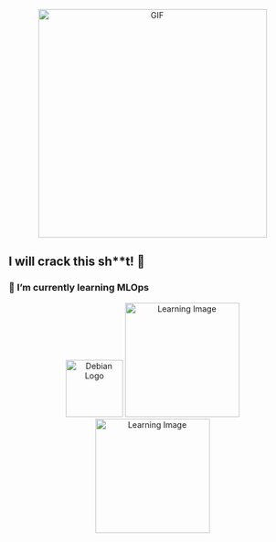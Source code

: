 <!-- GitHub Profile README -->

<p align="center">
  <img src="https://media1.giphy.com/media/v1.Y2lkPTc5MGI3NjExNzU2anp3bjJqYzdqdDQ5ejBkYXh3NmJ1bXAwdmo0d2VpaW92b3BxMCZlcD12MV9pbnRlcm5hbF9naWZfYnlfaWQmY3Q9Zw/KLfwRMrkZw1Bn5JJAi/giphy.gif" alt="GIF" width="400"/>
</p>

## I will **crack** this sh**t! 🚀

### 🌱 I’m currently learning **MLOps**

<p align="center">
  <img src="https://upload.wikimedia.org/wikipedia/commons/0/04/Debian_logo.png" alt="Debian Logo" width="100"/>
  <img src="https://scontent.fcai26-1.fna.fbcdn.net/v/t39.30808-6/299999810_189446176775391_5759972953724961873_n.jpg?_nc_cat=107&ccb=1-7&_nc_sid=6ee11a&_nc_ohc=EY14iqcxB-kQ7kNvgF-xkWA&_nc_oc=Adlur4usD4z-uCex518w9RFdW1PjsuizgG8l5R93o6FvNoplBiIT3oFjntPs-r6sQsM&_nc_zt=23&_nc_ht=scontent.fcai26-1.fna&_nc_gid=BNmok6GEQYyoILRC_haPzQ&oh=00_AYF3BS_-l1blBC0hGNj6YqBmyK2sNCI8QLepyJoWpxZQLw&oe=67E512A9" alt="Learning Image" width="200"/>
    <img src="[https://scontent.fcai26-1.fna.fbcdn.net/v/t39.30808-6/299999810_189446176775391_5759972953724961873_n.jpg?_nc_cat=107&ccb=1-7&_nc_sid=6ee11a&_nc_ohc=EY14iqcxB-kQ7kNvgF-xkWA&_nc_oc=Adlur4usD4z-uCex518w9RFdW1PjsuizgG8l5R93o6FvNoplBiIT3oFjntPs-r6sQsM&_nc_zt=23&_nc_ht=scontent.fcai26-1.fna&_nc_gid=BNmok6GEQYyoILRC_haPzQ&oh=00_AYF3BS_-l1blBC0hGNj6YqBmyK2sNCI8QLepyJoWpxZQLw&oe=67E512A9](https://www.servethehome.com/wp-content/uploads/2017/11/Redhat-logo.jpg)" alt="Learning Image" width="200"/>
</p>
